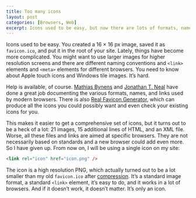 ```yaml
---
title: Too many icons
layout: post
categories: [Browsers, Web]
excerpt: Icons used to be easy, but now there are lots of formats, names, and links. There are tools and articles to help, but you can still end up with a lot of files and a lot of code. I am not interested in chasing competing non-standard browser behaviour and so I have given up. From now on, my site will only use one icon.
---
```


Icons used to be easy. You created a 16 × 16&#160;px image, saved it as `favicon.ico`, and put it in the root of your site. Lately, things have become more complicated. You might want to use larger images for higher resolution screens and there are different naming conventions and `<link>` elements and `<meta>` elements for different browsers. You need to know about Apple touch icons and Windows tile images. It’s hard.

Help is available, of course. [Mathias Bynens](http://mathiasbynens.be/notes/touch-icons) and [Jonathan T. Neal](http://www.jonathantneal.com/blog/understand-the-favicon/) have done a great job documenting the various formats, names, and links used by modern browsers. There is also [Real Favicon Generator](http://realfavicongenerator.net/), which can produce all the icons you could possibly want and even check your existing icons for you.

This makes it easier to get a comprehensive set of icons, but it turns out to be a heck of a lot: 21 images, 15 additional lines of HTML, and an XML file. Worse, all these files and links are aimed at specific browsers. They are not necessarily based on standards and a new browser could add even more. So I have given up. From now on, I will be using a single icon on my site:

~~~~~~~~ html
<link rel="icon" href="icon.png" />
~~~~~~~~

The icon is a high resolution PNG, which actually turned out to be a lot smaller than my old `favicon.ico` after [compression](http://pnggauntlet.com/). It’s a standard image format, a standard `<link>` element, it’s easy to do, and it works in a lot of browsers. And if it doesn’t work, it doesn’t matter. It’s only an icon.
